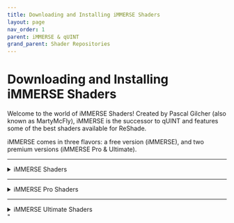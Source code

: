 ```yaml
---
title: Downloading and Installing iMMERSE Shaders
layout: page
nav_order: 1
parent: iMMERSE & qUINT
grand_parent: Shader Repositories
---
```


# Downloading and Installing iMMERSE Shaders

Welcome to the world of iMMERSE Shaders! Created by Pascal Gilcher (also known as MartyMcFly), iMMERSE is the successor to qUINT and features some of the best shaders available for ReShade.

iMMERSE comes in three flavors: a free version (iMMERSE), and two premium versions (iMMERSE Pro & Ultimate).

---

<details markdown="block" class="details-tree">
<summary>iMMERSE Shaders</summary>

iMMERSE is the core collection of shaders from Pascal. 

These shaders are available [on GitHub](https://github.com/martymcmodding/iMMERSE) and are freely accessible to all.

---

<details markdown="block" class="details-tree">
<summary>Installing iMMERSE Public GitHub Shaders</summary>

Setting up iMMERSE shaders is a breeze. 

Simply use the ReShade Installer and select `iMMERSE` during the shader installation process!

For detailed instructions on installing shaders through the ReShade Installer, check out our guide on [installing ReShade and its shaders](https://guides.martysmods.com/docs/reshade/#:~:text=Shaders%20are%20what%20makes%20ReShade%20so%20valuable%20to%20it%E2%80%99s%20users.%20They%E2%80%99re%20the%20effects%20that%20you%20can%20toggle%20on%20and%20configure%20to%20get%20the%20specific%20look%20you%20want%20per%20game!).

</details>

</details>

---

<details markdown="block" class="details-tree">
<summary>iMMERSE Pro Shaders</summary>

iMMERSE Pro is a premium collection of Pascal's shaders, available to `Raytracers` tier members [on Pascal's Patreon](http://www.patreon.com/mcflypg).

For just $5 USD, you can access this suite, which features a variety of shaders showcased on [MartysMods.com](https://martysmods.com).

---

<details markdown="block" class="details-tree">
<summary>Downloading iMMERSE Pro Shaders</summary>

To access the iMMERSE Pro Shaders, make sure you're a current subscriber to [Pascal's Patreon at the $5 USD Raytracers tier](http://www.patreon.com/mcflypg). 

Once subscribed, you retain the shader files indefinitely, unless you delete them. 

You're free to end your subscription at any time.

The shaders are available on [Pascal's Discord (PGHUB)](https://discord.com/invite/wY49KMxjHT). 

For members with the appropriate permissions, the channel [#downloads-level-1](https://discord.com/channels/494578207505514496/494599998059839498) becomes visible. This channel houses the iMMERSE Pro shaders, including iMMERSE Pro RTGI, ready for download.

</details>

---

<details markdown="block" class="details-tree">
<summary>Installing iMMERSE Pro Shaders</summary>

Once you've gained access to the Raytracers tier and downloaded the iMMERSE Pro archive, the installation process is as simple as drag-and-drop. 

Here's a step-by-step guide:

---

### Step 1: Opening the iMMERSE Pro Archive

Open the iMMERSE Pro archive:

![Image](./images/immerse/immerse_pro_archive.jpg) 

---

### Step 2: Opening the `ReShade-Shaders` Folder

Navigate to the `ReShade-Shaders` folder in your game directory:

![Image](./images/immerse/reshade_shaders_folder.jpg) 

* If you're unsure where your game directory is located, please see our guide on [how to locate your game's executable](https://guides.martysmods.com/docs/special_other/finding_your_game_executable.html) for assistance!

---

### Step 3: Combining the Proper Folders in `ReShade-Shaders`

Merge the `Shaders` and `Textures` folders from the iMMERSE Pro archive with the `ReShade-Shaders` directory:

![Image](./images/immerse/shaders_drag_merge.jpg) 

   * If prompted to overwrite existing files in the `ReShade-Shaders` directory, please proceed with the overwrite.

</details>

---

<details markdown="block" class="details-tree">
<summary>Patreon Roles not Updating in Discord</summary>

If you're having trouble accessing the iMMERSE Pro archive due to role permissions, follow these steps to resolve the issue:

---

### Step 1: Open Patreon's `Connected Apps` Settings

Navigate to [Patreon's 'Connected Apps' Settings](https://www.patreon.com/settings/apps/)

---

### Step 2: Navigate to the Discord Account Connections

Click the `Discord` Icon:

![Image](./images/immerse/patreon_discord_icon.jpg) 

---

### Step 3: Disconnect your Discord Account

Click `Disconnect` to unlink your Discord Account from Patreon:

![Image](./images/immerse/patreon_disconnect_discord.jpg)

---

### Step 4: Reconnecting your Discord Account

Click `Connect` and sign into your Discord account:

![Image](./images/immerse/patreon_connect_discord.jpg)

---

### Step 5: Grant Discord Permissions for Patreon

Grant Permission by clicking `Authorize`:

![Image](./images/immerse/discord_authorize.jpg)

---

### Step 6: Check Your Role Access
Finally, verify your updated roles within the PGHub Discord Server.

{: .note }
If you still do not have your Patreon roles in Discord, please leave the Discord server and then rejoin through Patreon!

</details>

</details>

---

<details markdown="block" class="details-tree">
<summary>iMMERSE Ultimate Shaders</summary>

Stay tuned for iMMERSE Ultimate Shaders - coming soon!

</details>"